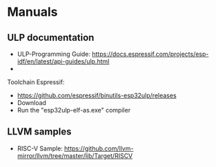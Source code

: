 # Manuals

## ULP documentation
* ULP-Programming Guide: https://docs.espressif.com/projects/esp-idf/en/latest/api-guides/ulp.html
* 
Toolchain Espressif:
* https://github.com/espressif/binutils-esp32ulp/releases
* Download
* Run the "esp32ulp-elf-as.exe" compiler 

## LLVM samples
* RISC-V Sample: https://github.com/llvm-mirror/llvm/tree/master/lib/Target/RISCV
